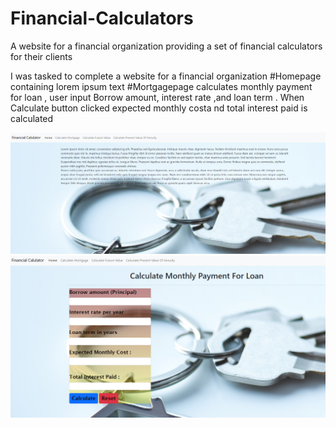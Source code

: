 # Financial-Calculators
A website for a financial organization providing a set of financial calculators for their clients

I was tasked to complete a website for a financial organization 
#Homepage containing lorem ipsum text 
#Mortgagepage calculates monthly payment for loan , user input Borrow amount, interest rate ,and loan term . When Calculate button clicked expected monthly costa nd total interest paid is calculated




![Homepage](/images/financialCalculateHome.png)
![MonthlyPayment](/images/MonthlyPaymentLoan.png)
